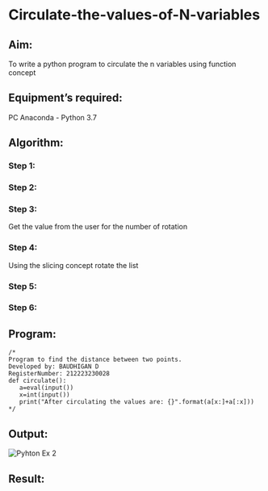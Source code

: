 # Circulate-the-values-of-N-variables
## Aim:
To write a python program to circulate the n variables using function concept
## Equipment’s required:
PC
Anaconda - Python 3.7
## Algorithm: 
### Step 1: 
### Step 2: 
### Step 3: 
Get the value from the user for the number of rotation
### Step 4: 
Using the slicing concept rotate the list

### Step 5: 
### Step 6: 
## Program:
```
/*
Program to find the distance between two points.
Developed by: BAUDHIGAN D
RegisterNumber: 212223230028
def circulate():
   a=eval(input())
   x=int(input())
   print("After circulating the values are: {}".format(a[x:]+a[:x]))
*/
```
## Output:
![Pyhton Ex 2](https://github.com/baudhigan/Circulate-the-values-of-N-variables/assets/151921158/f2b2cf4b-650b-4e1c-9dbd-38676bfcb11c)

## Result:
